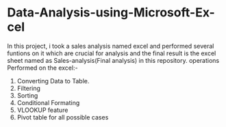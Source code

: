 # Data-Analysis-using-Microsoft-Ex-cel

In this project, i took a sales analysis named excel and performed several funtions on it which are crucial for analysis and the final result is the excel sheet named as Sales-analysis(Final analysis) in this repository.
operations Performed on the excel:-
 1. Converting Data to Table.
 2. Filtering
 3. Sorting
 4. Conditional Formating
 5. VLOOKUP feature
 6. Pivot table for all possible cases
